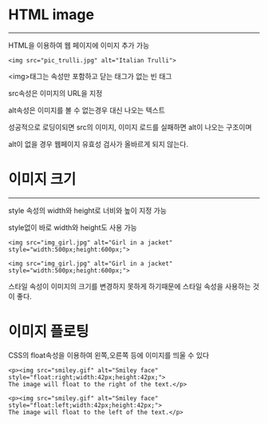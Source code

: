 # HTML image
-------------

HTML을 이용하여 웹 페이지에 이미지 추가 가능

```
<img src="pic_trulli.jpg" alt="Italian Trulli">
```

\<img>태그는 속성만 포함하고 닫는 태그가 없는 빈 태그

src속성은 이미지의 URL을 지정

alt속성은 이미지를 볼 수 없는경우 대신 나오는 텍스트

성공적으로 로딩이되면 src의 이미지, 이미지 로드를 실패하면 alt이 나오는 구조이며

alt이 없을 경우 웹페이지 유효성 검사가 올바르게 되지 않는다. 

# 이미지 크기
----------------

style 속성의 width와 height로 너비와 높이 지정 가능

style없이 바로 width와 height도 사용 가능

```
<img src="img_girl.jpg" alt="Girl in a jacket" style="width:500px;height:600px;">

<img src="img_girl.jpg" alt="Girl in a jacket" style="width:500px;height:600px;">
```

스타일 속성이 이미지의 크기를 변경하지 못하게 하기때문에 스타일 속성을 사용하는 것이 좋다.

# 이미지 플로팅

CSS의 float속성을 이용하여 왼쪽,오른쪽 등에 이미지를 띄울 수 있다

```
<p><img src="smiley.gif" alt="Smiley face" style="float:right;width:42px;height:42px;">
The image will float to the right of the text.</p>

<p><img src="smiley.gif" alt="Smiley face" style="float:left;width:42px;height:42px;">
The image will float to the left of the text.</p>
```
